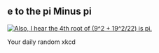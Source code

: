 ## e to the pi Minus pi
[![Also, I hear the 4th root of (9^2 + 19^2/22) is pi.](https://imgs.xkcd.com/comics/e_to_the_pi_minus_pi.png)](https://xkcd.com/217/ "Also, I hear the 4th root of (9^2 + 19^2/22) is pi.")

Your daily random xkcd
